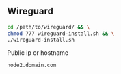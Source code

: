 ## Wireguard

```sh
cd /path/to/wireguard/ && \
chmod 777 wireguard-install.sh && \
./wireguard-install.sh
```

Public ip or hostname
```
node2.domain.com
```